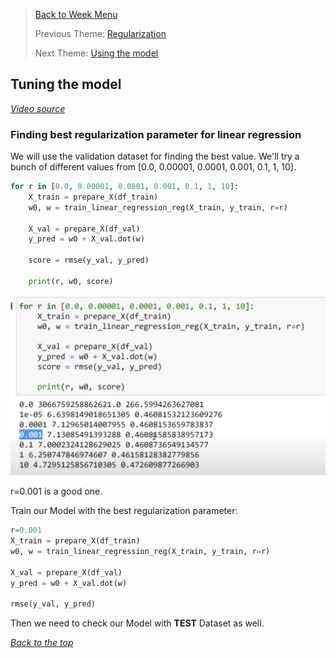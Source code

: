 >[Back to Week Menu](README.md)
>
>Previous Theme: [Regularization](13_regularization.md)
>
>Next Theme: [Using the model](15_using_model.md)

## Tuning the model
_[Video source](https://www.youtube.com/watch?v=vM3SqPNlStE&list=PL3MmuxUbc_hIhxl5Ji8t4O6lPAOpHaCLR&index=25)_


### Finding best regularization parameter for linear regression

We will use the validation dataset for finding the best value. We'll try a bunch of different values from [0.0, 0.00001, 0.0001, 0.001, 0.1, 1, 10].

```python
for r in [0.0, 0.00001, 0.0001, 0.001, 0.1, 1, 10]:
    X_train = prepare_X(df_train)
    w0, w = train_linear_regression_reg(X_train, y_train, r=r)

    X_val = prepare_X(df_val)
    y_pred = w0 + X_val.dot(w)

    score = rmse(y_val, y_pred)
    
    print(r, w0, score)
```
![find_r](images/14_tuning_model_01_find_r.png)

r=0.001 is a good one.

Train our Model with the best regularization parameter:
```python
r=0.001
X_train = prepare_X(df_train)
w0, w = train_linear_regression_reg(X_train, y_train, r=r)

X_val = prepare_X(df_val)
y_pred = w0 + X_val.dot(w)

rmse(y_val, y_pred)
```

Then we need to check our Model with **TEST** Dataset as well.

_[Back to the top](#tuning-the-model)_